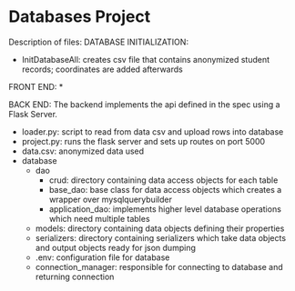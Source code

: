 # Databases Project


Description of files: 
DATABASE INITIALIZATION:
* InitDatabaseAll: creates csv file that contains anonymized student records; coordinates are added afterwards

FRONT END:
* 

BACK END: The backend implements the api defined in the spec using a Flask Server.
* loader.py: script to read from data csv and upload rows into database 
* project.py: runs the flask server and sets up routes on port 5000 
* data.csv: anonymized data used 
* database 
	* dao 
		* crud: directory containing data access objects for each table 
    	* base_dao: base class for data access objects which creates a wrapper over mysqlquerybuilder 
    	* application_dao: implements higher level database operations which need multiple tables 
  * models: directory containing data objects defining their properties 
  * serializers: directory containing serializers which take data objects and output objects ready for json dumping 
  * .env: configuration file for database 
  * connection_manager: responsible for connecting to database and returning connection 
  
